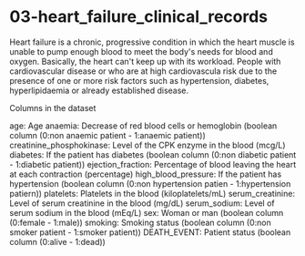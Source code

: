 # 03-heart_failure_clinical_records
Heart failure is a chronic, progressive condition in which the heart muscle is unable to  pump enough blood to meet the body's needs for blood and oxygen.  Basically, the heart can't keep up with its workload. People with cardiovascular disease or who are at high cardiovascula risk due to the presence of one or more risk factors such as hypertension, diabetes, hyperlipidaemia or already established disease.

Columns in the dataset
   
   age: Age 
   anaemia: Decrease of red blood cells or hemoglobin (boolean column (0:non anaemic patient  -  1:anaemic patient))
   creatinine_phosphokinase: Level of the CPK enzyme in the blood (mcg/L)
   diabetes: If the patient has diabetes (boolean column (0:non diabetic patient  -  1:diabetic patient))
   ejection_fraction: Percentage of blood leaving the heart at each contraction (percentage)
   high_blood_pressure: If the patient has hypertension (boolean column (0:non hypertension patien  -  1:hypertension patiern))
   platelets: Platelets in the blood (kiloplatelets/mL)
   serum_creatinine: Level of serum creatinine in the blood (mg/dL)
   serum_sodium: Level of serum sodium in the blood (mEq/L)
   sex: Woman or man (boolean column (0:female  -  1:male))
   smoking: Smoking status (boolean column (0:non smoker patient  -  1:smoker patient))
   DEATH_EVENT: Patient status (boolean column (0:alive  -  1:dead))
